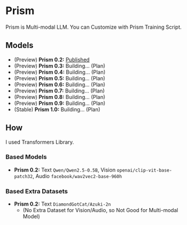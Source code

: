 # Prism
Prism is Multi-modal LLM. You can Customize with Prism Training Script.

## Models
- (Preview) **Prism 0.2:** [Published](https://huggingface.co/collections/DiamondGotCat/prism-67cf2f099148148b86de0a08)
- (Preview) **Prism 0.3:** Building... (Plan)
- (Preview) **Prism 0.4:** Building... (Plan)
- (Preview) **Prism 0.5:** Building... (Plan)
- (Preview) **Prism 0.6:** Building... (Plan)
- (Preview) **Prism 0.7:** Building... (Plan)
- (Preview) **Prism 0.8:** Building... (Plan)
- (Preview) **Prism 0.9:** Building... (Plan)
- (Stable) **Prism 1.0:** Building... (Plan)

## How
I used Transformers Library.

### Based Models
- **Prism 0.2:** Text `Qwen/Qwen2.5-0.5B`,  Vision `openai/clip-vit-base-patch32`, Audio `facebook/wav2vec2-base-960h`

### Based Extra Datasets
- **Prism 0.2:** Text `DiamondGotCat/Azuki-2n`
    - (No Extra Dataset for Vision/Audio, so Not Good for Multi-modal Model)
